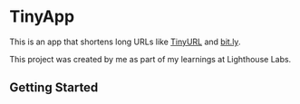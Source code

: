 # TinyApp

This is an app that shortens long URLs like [TinyURL](https://tinyurl.com/app) and [bit.ly](bitly.com).

This project was created by me as part of my learnings at Lighthouse Labs.

## Getting Started
